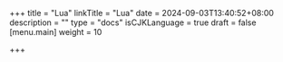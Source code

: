 +++
title = "Lua"
linkTitle = "Lua"
date = 2024-09-03T13:40:52+08:00
description = ""
type = "docs"
isCJKLanguage = true
draft = false
[menu.main]
    weight = 10

+++